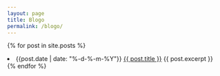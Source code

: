 ```yaml
---
layout: page
title: Blogo
permalink: /blogo/
---
```


{% for post in site.posts %}
<li>
	{{post.date | date: "%-d-%-m-%Y"}}
	<a href="{{ post.url }}">{{ post.title }}</a>
	{{ post.excerpt }}
</li>
{% endfor %}
